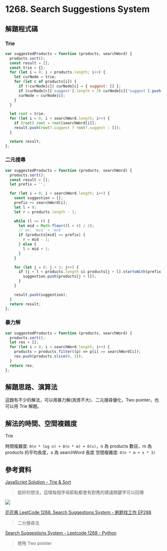 # 1268. Search Suggestions System

## 解題程式碼

### Trie

```javascript
var suggestedProducts = function (products, searchWord) {
  products.sort();
  const result = [];
  const trie = {};
  for (let i = 0; i < products.length; i++) {
    let curNode = trie;
    for (let c of products[i]) {
      if (!curNode[c]) curNode[c] = { suggest: [] };
      if (curNode[c]['suggest'].length < 3) curNode[c]['suggest'].push(products[i]);
      curNode = curNode[c];
    }
  }

  let root = trie;
  for (let i = 0; i < searchWord.length; i++) {
    if (root) root = root[searchWord[i]];
    result.push(root?.suggest ? root?.suggest : []);
  }

  return result;
};
```

### 二元搜尋

```javascript
var suggestedProducts = function (products, searchWord) {
  products.sort();
  const result = [];
  let prefix = '';

  for (let i = 0; i < searchWord.length; i++) {
    const suggestion = [];
    prefix += searchWord[i];
    let l = 0;
    let r = products.length - 1;

    while (l <= r) {
      let mid = Math.floor((l + r) / 2);
      // ex: 'mca' < 'mcb'
      if (products[mid] >= prefix) {
        r = mid - 1;
      } else {
        l = mid + 1;
      }
    }

    for (let j = 0; j < 3; j++) {
      if (j + l < products.length && products[j + l].startsWith(prefix)) {
        suggestion.push(products[j + l]);
      }
    }

    result.push(suggestion);
  }
  return result;
};
```

### 暴力解

```javascript
var suggestedProducts = function (products, searchWord) {
  products.sort();
  let res = [];
  for (let i = 0; i < searchWord.length; i++) {
    products = products.filter((p) => p[i] == searchWord[i]);
    res.push(products.slice(0, 3));
  }
  return res;
};
```

## 解題思路、演算法

這題有不少的解法，可以用暴力解(測資不大)、二元搜尋優化，Two pointer，也可以用 Trie 解題。

## 解法的時間、空間複雜度

Trie

時間複雜度: `O(n * log n) + O(n * m) + O(s)`，n 為 products 數目，m 為 products 的平均長度，s 為 searchWord 長度
空間複雜度: `O(n * m + s * 3)`

## 參考資料

[JavaScript Solution - Trie & Sort](https://leetcode.com/problems/search-suggestions-system/solutions/498865/javascript-solution-trie-sort/?envType=study-plan-v2&envId=leetcode-75)

> 挺好的想法，這樣每個字母節點都會有對應的建議關鍵字可以回傳

![](https://upload.cc/i1/2024/03/15/Y54cTe.png)

[花花酱 LeetCode 1268. Search Suggestions System - 刷题找工作 EP268](https://youtu.be/hi8xga8nWm4)

> 二分搜尋法

[Search Suggestions System - Leetcode 1268 - Python](https://youtu.be/D4T2N0yAr20)

> 使用 Two pointer
